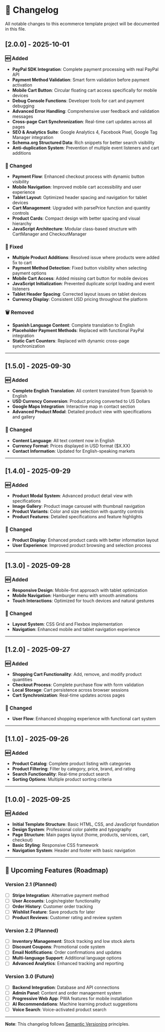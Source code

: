 # 📝 Changelog

All notable changes to this ecommerce template project will be documented in this file.

## [2.0.0] - 2025-10-01

### 🆕 Added
- **PayPal SDK Integration**: Complete payment processing with real PayPal API
- **Payment Method Validation**: Smart form validation before payment activation
- **Mobile Cart Button**: Circular floating cart access specifically for mobile devices
- **Debug Console Functions**: Developer tools for cart and payment debugging
- **Advanced Error Handling**: Comprehensive user feedback and validation messages
- **Cross-page Cart Synchronization**: Real-time cart updates across all pages
- **SEO & Analytics Suite**: Google Analytics 4, Facebook Pixel, Google Tag Manager integration
- **Schema.org Structured Data**: Rich snippets for better search visibility
- **Anti-duplication System**: Prevention of multiple event listeners and cart additions

### 🔄 Changed
- **Payment Flow**: Enhanced checkout process with dynamic button visibility
- **Mobile Navigation**: Improved mobile cart accessibility and user experience
- **Tablet Layout**: Optimized header spacing and navigation for tablet devices
- **Cart Management**: Upgraded with parsePrice function and quantity controls
- **Product Cards**: Compact design with better spacing and visual hierarchy
- **JavaScript Architecture**: Modular class-based structure with CartManager and CheckoutManager

### 🐛 Fixed
- **Multiple Product Additions**: Resolved issue where products were added 5x to cart
- **Payment Method Detection**: Fixed button visibility when selecting payment options
- **Mobile Cart Access**: Added missing cart button for mobile devices
- **JavaScript Initialization**: Prevented duplicate script loading and event listeners
- **Tablet Header Spacing**: Corrected layout issues on tablet devices
- **Currency Display**: Consistent USD pricing throughout the platform

### 🗑️ Removed
- **Spanish Language Content**: Complete translation to English
- **Placeholder Payment Methods**: Replaced with functional PayPal integration
- **Static Cart Counters**: Replaced with dynamic cross-page synchronization

---

## [1.5.0] - 2025-09-30

### 🆕 Added
- **Complete English Translation**: All content translated from Spanish to English
- **USD Currency Conversion**: Product pricing converted to US Dollars
- **Google Maps Integration**: Interactive map in contact section
- **Advanced Product Modal**: Detailed product view with specifications and gallery

### 🔄 Changed
- **Content Language**: All text content now in English
- **Currency Format**: Prices displayed in USD format ($X.XX)
- **Contact Information**: Updated for English-speaking markets

---

## [1.4.0] - 2025-09-29

### 🆕 Added
- **Product Modal System**: Advanced product detail view with specifications
- **Image Gallery**: Product image carousel with thumbnail navigation
- **Product Variants**: Color and size selection with quantity controls
- **Product Features**: Detailed specifications and feature highlights

### 🔄 Changed
- **Product Display**: Enhanced product cards with better information layout
- **User Experience**: Improved product browsing and selection process

---

## [1.3.0] - 2025-09-28

### 🆕 Added
- **Responsive Design**: Mobile-first approach with tablet optimization
- **Mobile Navigation**: Hamburger menu with smooth animations
- **Touch Interactions**: Optimized for touch devices and natural gestures

### 🔄 Changed
- **Layout System**: CSS Grid and Flexbox implementation
- **Navigation**: Enhanced mobile and tablet navigation experience

---

## [1.2.0] - 2025-09-27

### 🆕 Added
- **Shopping Cart Functionality**: Add, remove, and modify product quantities
- **Checkout Process**: Complete purchase flow with form validation
- **Local Storage**: Cart persistence across browser sessions
- **Cart Synchronization**: Real-time updates across pages

### 🔄 Changed
- **User Flow**: Enhanced shopping experience with functional cart system

---

## [1.1.0] - 2025-09-26

### 🆕 Added
- **Product Catalog**: Complete product listing with categories
- **Product Filtering**: Filter by category, price, brand, and rating
- **Search Functionality**: Real-time product search
- **Sorting Options**: Multiple product sorting criteria

---

## [1.0.0] - 2025-09-25

### 🆕 Added
- **Initial Template Structure**: Basic HTML, CSS, and JavaScript foundation
- **Design System**: Professional color palette and typography
- **Page Structure**: Main pages layout (home, products, services, cart, checkout)
- **Basic Styling**: Responsive CSS framework
- **Navigation System**: Header and footer with basic navigation

---

## 🔮 Upcoming Features (Roadmap)

### Version 2.1 (Planned)
- [ ] **Stripe Integration**: Alternative payment method
- [ ] **User Accounts**: Login/register functionality
- [ ] **Order History**: Customer order tracking
- [ ] **Wishlist Feature**: Save products for later
- [ ] **Product Reviews**: Customer rating and review system

### Version 2.2 (Planned)
- [ ] **Inventory Management**: Stock tracking and low stock alerts
- [ ] **Discount Coupons**: Promotional code system
- [ ] **Email Notifications**: Order confirmations and updates
- [ ] **Multi-language Support**: Additional language options
- [ ] **Advanced Analytics**: Enhanced tracking and reporting

### Version 3.0 (Future)
- [ ] **Backend Integration**: Database and API connections
- [ ] **Admin Panel**: Content and order management system
- [ ] **Progressive Web App**: PWA features for mobile installation
- [ ] **AI Recommendations**: Machine learning product suggestions
- [ ] **Voice Search**: Voice-activated product search

---

**Note**: This changelog follows [Semantic Versioning](https://semver.org/) principles.